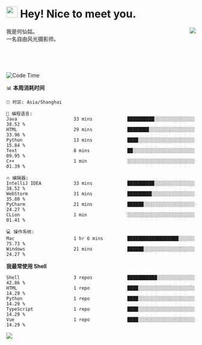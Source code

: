 <h1><img src="https://emojis.slackmojis.com/emojis/images/1531849430/4246/blob-sunglasses.gif?1531849430" width="30"/> Hey! Nice to meet you.</h1>
<a href="#">
<img align="right" src="https://github-readme-stats.vercel.app/api?username=hexgu&show_icons=true&hide_border=true&icon_color=586069&title_color=a0a9af">
</a>
我是何仙姑。<br>
一名自由风光摄影师。<br>

<br><br><br>




<!--START_SECTION:waka-->
![Code Time](http://img.shields.io/badge/Code%20Time-24%20hrs%2035%20mins-blue)

📊 **本周消耗时间** 

```text
🕑︎ 时区: Asia/Shanghai

💬 编程语言: 
Java                     33 mins             ██████████░░░░░░░░░░░░░░░   38.52 % 
HTML                     29 mins             ████████░░░░░░░░░░░░░░░░░   33.96 % 
Python                   13 mins             ████░░░░░░░░░░░░░░░░░░░░░   15.84 % 
Text                     8 mins              ██░░░░░░░░░░░░░░░░░░░░░░░   09.95 % 
C++                      1 min               ░░░░░░░░░░░░░░░░░░░░░░░░░   01.39 % 

🔥 编辑器: 
IntelliJ IDEA            33 mins             ██████████░░░░░░░░░░░░░░░   38.52 % 
WebStorm                 31 mins             █████████░░░░░░░░░░░░░░░░   35.80 % 
PyCharm                  21 mins             ██████░░░░░░░░░░░░░░░░░░░   24.27 % 
CLion                    1 min               ░░░░░░░░░░░░░░░░░░░░░░░░░   01.41 % 

💻 操作系统: 
Mac                      1 hr 6 mins         ███████████████████░░░░░░   75.73 % 
Windows                  21 mins             ██████░░░░░░░░░░░░░░░░░░░   24.27 % 
```

**我最常使用 Shell** 

```text
Shell                    3 repos             ███████████░░░░░░░░░░░░░░   42.86 % 
HTML                     1 repo              ████░░░░░░░░░░░░░░░░░░░░░   14.29 % 
Python                   1 repo              ████░░░░░░░░░░░░░░░░░░░░░   14.29 % 
TypeScript               1 repo              ████░░░░░░░░░░░░░░░░░░░░░   14.29 % 
Vue                      1 repo              ████░░░░░░░░░░░░░░░░░░░░░   14.29 % 
```




<!--END_SECTION:waka-->


![](https://komarev.com/ghpvc/?username=hexgu)
